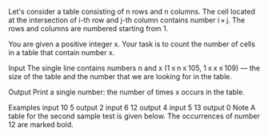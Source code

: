 Let's consider a table consisting of n rows and n columns. The cell located at the intersection of i-th row and j-th column contains number i × j. The rows and columns are numbered starting from 1.

You are given a positive integer x. Your task is to count the number of cells in a table that contain number x.

Input
The single line contains numbers n and x (1 ≤ n ≤ 105, 1 ≤ x ≤ 109) — the size of the table and the number that we are looking for in the table.

Output
Print a single number: the number of times x occurs in the table.

Examples
input
10 5
output
2
input
6 12
output
4
input
5 13
output
0
Note
A table for the second sample test is given below. The occurrences of number 12 are marked bold.